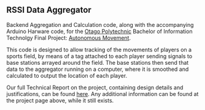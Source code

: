 ## RSSI Data Aggregator

Backend Aggregation and Calculation code, along with the accompanying Arduino Harware code, for the [Otago Polytechnic](http://www.op.ac.nz/) Bachelor of Information Technolgy Final Project: [Autonomous Movement](http://wiki.ict.op.ac.nz/Autonomous-Movement.MainPage.ashx).

This code is designed to allow tracking of the movements of players on a sports field, by means of a tag attached to each player sending signals to base stations arrayed around the field. The base stations then send that data to the aggregator running on a computer, where it is smoothed and calculated to output the location of each player.

Our full Technical Report on the project, containing design details and justifications, can be found [here](https://github.com/DBeath/rssi-aggregator/blob/master/Autonomous%20Movement%20Technical%20Report.pdf). Any additional information can be found at the project page above, while it still exists.